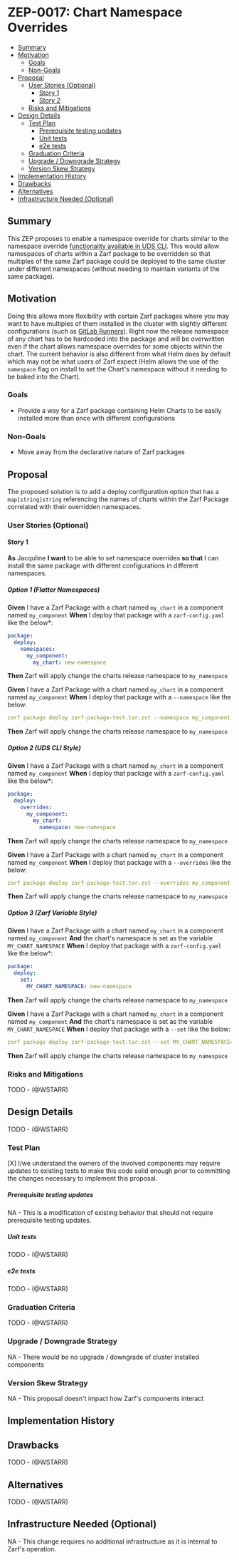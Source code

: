 <!--
**Note:** When your ZEP is complete, all of these comment blocks should be removed.

To get started with this template:

- [ ] **Create an issue in zarf-dev/proposals.**
  When creating a proposal issue, complete all fields in that template. One of
  the fields asks for a link to the ZEP, which you can leave blank until the ZEP
  is filed. Then, go back and add the link.
- [ ] **Make a copy of this template directory.**
  Name it `NNNN-short-descriptive-title`, where `NNNN` is the issue number
  (with no leading zeroes).
- [ ] **Fill out as much of the zep.yaml file as you can.**
  At minimum, complete the "Title", "Authors", "Status", and date-related fields.
- [ ] **Fill out this file as best you can.**
  Focus on the "Summary" and "Motivation" sections first. If you've already discussed
  the idea with the Technical Steering Committee, this part should be easier.
- [ ] **Create a PR for this ZEP.**
  Assign it to members of the Technical Steering Committee who are sponsoring this process.
- [ ] **Merge early and iterate.**
  Don’t get bogged down in the details—focus on getting the goals clarified and the
  ZEP merged quickly. You can fill in the specifics incrementally in later PRs.

Just because a ZEP is merged doesn't mean it's complete or approved. Any ZEP marked
as `provisional` is a working document and subject to change. You can mark unresolved
sections like this:

```
<<[UNRESOLVED optional short context or usernames ]>>
Stuff that is being argued.
<<[/UNRESOLVED]>>
```

When editing ZEPs, aim for focused, single-topic PRs to keep discussions clear. If
you disagree with a section, open a new PR with suggested changes.

Each ZEP covers one "feature" or "enhancement" throughout its lifecycle. You don’t
need a new ZEP for moving from beta to GA. If new details emerge, edit the existing
ZEP. Once a feature is "implemented", major changes should go in new ZEPs.

The latest instructions for this template can be found in [this repo](/NNNN-zep-template/README.md).

**Note:** PRs to move a ZEP to `implementable`, or significant changes to an
`implementable` ZEP, must be approved by all ZEP approvers. If an approver is no
longer appropriate, updates to the list must be approved by the remaining approvers.
-->

# ZEP-0017: Chart Namespace Overrides

<!--
Keep the title short simple and descriptive. It should clearly convey what
the ZEP is going to cover.
-->

<!--
A table of contents helps reviewers quickly navigate the ZEP and highlights
any additional information provided beyond the standard ZEP template.
-->

<!-- toc -->
- [Summary](#summary)
- [Motivation](#motivation)
  - [Goals](#goals)
  - [Non-Goals](#non-goals)
- [Proposal](#proposal)
  - [User Stories (Optional)](#user-stories-optional)
    - [Story 1](#story-1)
    - [Story 2](#story-2)
  - [Risks and Mitigations](#risks-and-mitigations)
- [Design Details](#design-details)
  - [Test Plan](#test-plan)
      - [Prerequisite testing updates](#prerequisite-testing-updates)
      - [Unit tests](#unit-tests)
      - [e2e tests](#e2e-tests)
  - [Graduation Criteria](#graduation-criteria)
  - [Upgrade / Downgrade Strategy](#upgrade--downgrade-strategy)
  - [Version Skew Strategy](#version-skew-strategy)
- [Implementation History](#implementation-history)
- [Drawbacks](#drawbacks)
- [Alternatives](#alternatives)
- [Infrastructure Needed (Optional)](#infrastructure-needed-optional)
<!-- /toc -->

## Summary

This ZEP proposes to enable a namespace override for charts similar to the namespace override [functionality available in UDS CLI](https://uds.defenseunicorns.com/reference/bundles/overrides/#namespace).  This would allow namespaces of charts within a Zarf package to be overridden so that multiples of the same Zarf package could be deployed to the same cluster under different namespaces (without needing to maintain variants of the same package).

## Motivation

Doing this allows more flexibility with certain Zarf packages where you may want to have multiples of them installed in the cluster with slightly different configurations (such as [GitLab Runners](https://github.com/defenseunicorns/uds-package-gitlab-runner)).  Right now the release namespace of any chart has to be hardcoded into the package and will be overwritten even if the chart allows namespace overrides for some objects within the chart.  The current behavior is also different from what Helm does by default which may not be what users of Zarf expect (Helm allows the use of the `namespace` flag on install to set the Chart's namespace without it needing to be baked into the Chart).

### Goals

- Provide a way for a Zarf package containing Helm Charts to be easily installed more than once with different configurations

### Non-Goals

- Move away from the declarative nature of Zarf packages

## Proposal

The proposed solution is to add a deploy configuration option that has a `map[string]string` referencing the names of charts within the Zarf Package correlated with their overridden namespaces.

### User Stories (Optional)

#### Story 1

**As** Jacquline **I want** to be able to set namespace overrides **so that** I can install the same package with different configurations in different namespaces.

##### Option 1 (Flatter Namespaces)

**Given** I have a Zarf Package with a chart named `my_chart` in a component named `my_component`
**When** I deploy that package with a `zarf-config.yaml` like the below*:
```yaml
package:
  deploy:
    namespaces:
      my_component:
        my_chart: new-namespace
```
**Then** Zarf will apply change the charts release namespace to `my_namespace`

**Given** I have a Zarf Package with a chart named `my_chart` in a component named `my_component`
**When** I deploy that package with a `--namespace` like the below:
```yaml
zarf package deploy zarf-package-test.tar.zst --namespace my_component.my_chart=new-namespace
```
**Then** Zarf will apply change the charts release namespace to `my_namespace`

##### Option 2 (UDS CLI Style)

**Given** I have a Zarf Package with a chart named `my_chart` in a component named `my_component`
**When** I deploy that package with a `zarf-config.yaml` like the below*:
```yaml
package:
  deploy:
    overrides:
      my_component:
        my_chart:
          namespace: new-namespace
```
**Then** Zarf will apply change the charts release namespace to `my_namespace`

**Given** I have a Zarf Package with a chart named `my_chart` in a component named `my_component`
**When** I deploy that package with a `--overrides` like the below:
```yaml
zarf package deploy zarf-package-test.tar.zst --overrides my_component.my_chart.namespace=new-namespace
```
**Then** Zarf will apply change the charts release namespace to `my_namespace`

##### Option 3 (Zarf Variable Style)

**Given** I have a Zarf Package with a chart named `my_chart` in a component named `my_component`
**And** the chart's namespace is set as the variable `MY_CHART_NAMESPACE`
**When** I deploy that package with a `zarf-config.yaml` like the below*:
```yaml
package:
  deploy:
    set:
      MY_CHART_NAMESPACE: new-namespace
```
**Then** Zarf will apply change the charts release namespace to `my_namespace`

**Given** I have a Zarf Package with a chart named `my_chart` in a component named `my_component`
**And** the chart's namespace is set as the variable `MY_CHART_NAMESPACE`
**When** I deploy that package with a `--set` like the below:
```yaml
zarf package deploy zarf-package-test.tar.zst --set MY_CHART_NAMESPACE=new-namespace
```
**Then** Zarf will apply change the charts release namespace to `my_namespace`

### Risks and Mitigations

TODO - (@WSTARR)

## Design Details

TODO - (@WSTARR)

### Test Plan

[X] I/we understand the owners of the involved components may require updates to
existing tests to make this code solid enough prior to committing the changes necessary
to implement this proposal.

##### Prerequisite testing updates

NA - This is a modification of existing behavior that should not require prerequisite testing updates.

##### Unit tests

TODO - (@WSTARR)

##### e2e tests

TODO - (@WSTARR)

### Graduation Criteria

TODO - (@WSTARR)

### Upgrade / Downgrade Strategy

NA - There would be no upgrade / downgrade of cluster installed components

### Version Skew Strategy

NA - This proposal doesn't impact how Zarf's components interact

## Implementation History

<!--
Major milestones in the lifecycle of a ZEP should be tracked in this section.
Major milestones might include:
- the `Summary` and `Motivation` sections being merged, signaling acceptance of the ZEP
- the `Proposal` section being merged, signaling agreement on a proposed design
- the date implementation started
- the first Zarf release where an initial version of the ZEP was available
- the version of Zarf where the ZEP graduated to general availability
- when the ZEP was retired or superseded
-->

## Drawbacks

TODO - (@WSTARR)

## Alternatives

TODO - (@WSTARR)

## Infrastructure Needed (Optional)

NA - This change requires no additional infrastructure as it is internal to Zarf's operation.
